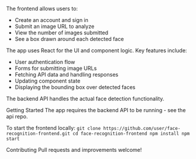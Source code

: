 The frontend allows users to:

* Create an account and sign in
* Submit an image URL to analyze
* View the number of images submitted
* See a box drawn around each detected face

The app uses React for the UI and component logic. Key features include:

* User authentication flow
* Forms for submitting image URLs
* Fetching API data and handling responses
* Updating component state
* Displaying the bounding box over detected faces

The backend API handles the actual face detection functionality.

Getting Started
The app requires the backend API to be running - see the api repo.

To start the frontend locally:
`git clone https://github.com/user/face-recognition-frontend.git
cd face-recognition-frontend
npm install
npm start`


Contributing
Pull requests and improvements welcome!

